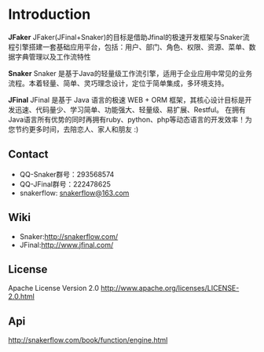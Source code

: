 Introduction
==========

**JFaker**
JFaker(JFinal+Snaker)的目标是借助Jfinal的极速开发框架与Snaker流程引擎搭建一套基础应用平台，包括：用户、部门、角色、权限、资源、菜单、数据字典管理以及工作流特性

**Snaker**
Snaker 是基于Java的轻量级工作流引擎，适用于企业应用中常见的业务流程。本着轻量、简单、灵巧理念设计，定位于简单集成，多环境支持。

**JFinal**
JFinal 是基于 Java 语言的极速 WEB + ORM 框架，其核心设计目标是开发迅速、代码量少、学习简单、功能强大、轻量级、易扩展、Restful。 在拥有Java语言所有优势的同时再拥有ruby、python、php等动态语言的开发效率！为您节约更多时间，去陪恋人、家人和朋友 :) 

Contact
-----
* QQ-Snaker群号：293568574
* QQ-JFinal群号：222478625
* snakerflow: <snakerflow@163.com>

Wiki
----
* Snaker:<http://snakerflow.com/>
* JFinal:<http://www.jfinal.com/>

License
-----
Apache License Version 2.0 <http://www.apache.org/licenses/LICENSE-2.0.html>

Api
------
http://snakerflow.com/book/function/engine.html


